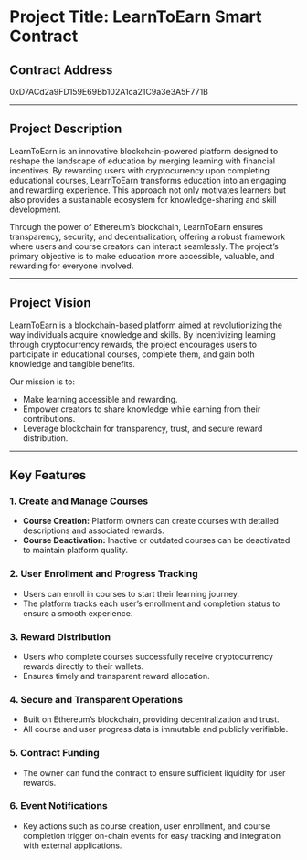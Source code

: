# Project Title: LearnToEarn Smart Contract

## Contract Address
0xD7ACd2a9FD159E69Bb102A1ca21C9a3e3A5F771B

---

## Project Description
LearnToEarn is an innovative blockchain-powered platform designed to reshape the landscape of education by merging learning with financial incentives. By rewarding users with cryptocurrency upon completing educational courses, LearnToEarn transforms education into an engaging and rewarding experience. This approach not only motivates learners but also provides a sustainable ecosystem for knowledge-sharing and skill development.

Through the power of Ethereum’s blockchain, LearnToEarn ensures transparency, security, and decentralization, offering a robust framework where users and course creators can interact seamlessly. The project’s primary objective is to make education more accessible, valuable, and rewarding for everyone involved.

---

## Project Vision
LearnToEarn is a blockchain-based platform aimed at revolutionizing the way individuals acquire knowledge and skills. By incentivizing learning through cryptocurrency rewards, the project encourages users to participate in educational courses, complete them, and gain both knowledge and tangible benefits.

Our mission is to:
- Make learning accessible and rewarding.
- Empower creators to share knowledge while earning from their contributions.
- Leverage blockchain for transparency, trust, and secure reward distribution.

---

## Key Features

### 1. **Create and Manage Courses**
- **Course Creation:** Platform owners can create courses with detailed descriptions and associated rewards.
- **Course Deactivation:** Inactive or outdated courses can be deactivated to maintain platform quality.

### 2. **User Enrollment and Progress Tracking**
- Users can enroll in courses to start their learning journey.
- The platform tracks each user’s enrollment and completion status to ensure a smooth experience.

### 3. **Reward Distribution**
- Users who complete courses successfully receive cryptocurrency rewards directly to their wallets.
- Ensures timely and transparent reward allocation.

### 4. **Secure and Transparent Operations**
- Built on Ethereum’s blockchain, providing decentralization and trust.
- All course and user progress data is immutable and publicly verifiable.

### 5. **Contract Funding**
- The owner can fund the contract to ensure sufficient liquidity for user rewards.

### 6. **Event Notifications**
- Key actions such as course creation, user enrollment, and course completion trigger on-chain events for easy tracking and integration with external applications.

